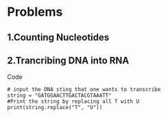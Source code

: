 
# Problems

## 1.Counting Nucleotides
## 2.Trancribing DNA into RNA
Code
```
# input the DNA sting that one wants to transcribe
string = "GATGGAACTTGACTACGTAAATT"
#Print the string by replacing all T with U
print(string.replace("T", "U"))
```
